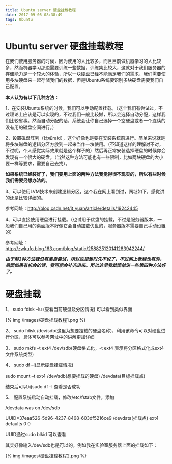 ```yaml
---
title: Ubuntu server 硬盘挂载教程
date: 2017-09-05 08:38:49
tags: Ubuntu
---
```


# Ubuntu server 硬盘挂载教程
在我们使用服务器的时候，因为使用的人比较多，而且目前做机器学习的人比较多，然而机器学习那边需要训练一些数据，训练集比较大，这就对于我们服务器的存储能力是一个较大的体验，所以一块硬盘已经不能满足我们的需求，我们需要使用多块硬盘来一起存储我们的数据，但是Ubuntu系统要识别多块硬盘需要我们自己配置。

<!--more-->
**本人认为有以下几种方法：**

1、在安装Ubuntu系统的时候，我们可以手动配置挂载。（这个我们有尝试过，不过理论上应该是可以实现的，不过我们一般比较懒，所以会选择自动分配，这样我们比较省事。然而自动分配的话，系统会让你自己选择一个空硬盘或者一个连续的没有用的磁盘空间进行。）

2、设置磁盘阵列（比如raid），这个好像也是要在安装系统前进行。简单来说就是将多块磁盘的逻辑分区方放到一起来当作一块使用。（不知道这样的理解对不对，不过呢，个人感觉实际效果就是这个样子的）然后再正常安装选择硬盘的时候你会发现有一个很大的硬盘。（当然这种方法可能也有一些限制，比如两块硬盘的大小要一样等要求，需要自己去找）。

**如果系统已经装好了，我们要用上面的两种方法我觉得很不现实的，所以有些时候我们需要另想办法的。**

3、可以使用LVM技术来创建逻辑分区，这个我在网上看到过，网址如下，感觉讲的还是比较详细的。

参考网址：http://blog.csdn.net/it_yuan/article/details/19242445

4、可以直接使用硬盘进行挂载。（也试用于优盘的挂载，不过是服务器版本，一般我们自己用的桌面版本好像它会自动加载优盘的，服务器版本需要自己手动设置的）

参考网址：http://zwkufo.blog.163.com/blog/static/258825120141283942244/

***由于前3种方法我没有亲自尝试，所以这里暂时先不说了，不过网上教程也有的，后面如果有机会的话，我可能会补充进来。所以这里我就简单说一些第四种方法好了。***

# 硬盘挂载

  1、 sudo fdisk –lu (查看当前硬盘及分区情况) 可以看到类似界面

{% img /images/硬盘挂载教程1.png %}

  2、 sudo fdisk /dev/sdb(这里为想要挂载的硬盘名称)，利用该命令可以对硬盘进行分区，具体可以参考网址中的讲解更加详细
  
  3、 sudo mkfs –t ext4 /dev/sdb(硬盘格式化，-t ext4 表示将分区格式化成ext4文件系统类型)
  
  4、 sudo df –l(显示硬盘挂载情况)
  
  sudo mount –t ext4 /dev/sdb(想要挂载的硬盘) /devdata(目标挂载点)
  
  结束后可以用sudo df –l 查看是否成功
  
  5、 配置系统启动自动挂载，修改/etc/fstab文件，添加
  
  /devdata was on /dev/sdb
 
  UUID=37eaa526-5d96-4237-8468-603df5216ce9  /devdata(挂载点)   ext4   defaults     0     0

  UUID通过sudo blkid 可以查看

  其实好像输入/dev/sdb也是可以的，例如我在实验室服务器上面的挂载如下：

{% img /images/硬盘挂载教程2.png %}
